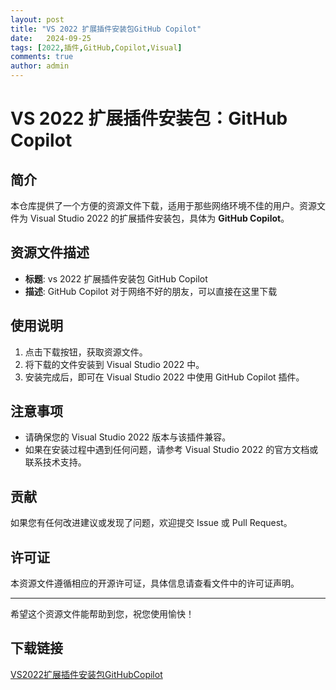 ```yaml
---
layout: post
title: "VS 2022 扩展插件安装包GitHub Copilot"
date:   2024-09-25
tags: [2022,插件,GitHub,Copilot,Visual]
comments: true
author: admin
---
```

# VS 2022 扩展插件安装包：GitHub Copilot

## 简介
本仓库提供了一个方便的资源文件下载，适用于那些网络环境不佳的用户。资源文件为 Visual Studio 2022 的扩展插件安装包，具体为 **GitHub Copilot**。

## 资源文件描述
- **标题**: vs 2022 扩展插件安装包 GitHub Copilot
- **描述**: GitHub Copilot   对于网络不好的朋友，可以直接在这里下载

## 使用说明
1. 点击下载按钮，获取资源文件。
2. 将下载的文件安装到 Visual Studio 2022 中。
3. 安装完成后，即可在 Visual Studio 2022 中使用 GitHub Copilot 插件。

## 注意事项
- 请确保您的 Visual Studio 2022 版本与该插件兼容。
- 如果在安装过程中遇到任何问题，请参考 Visual Studio 2022 的官方文档或联系技术支持。

## 贡献
如果您有任何改进建议或发现了问题，欢迎提交 Issue 或 Pull Request。

## 许可证
本资源文件遵循相应的开源许可证，具体信息请查看文件中的许可证声明。

---

希望这个资源文件能帮助到您，祝您使用愉快！

## 下载链接

[VS2022扩展插件安装包GitHubCopilot](https://pan.quark.cn/s/0e3f0eeaaa09)